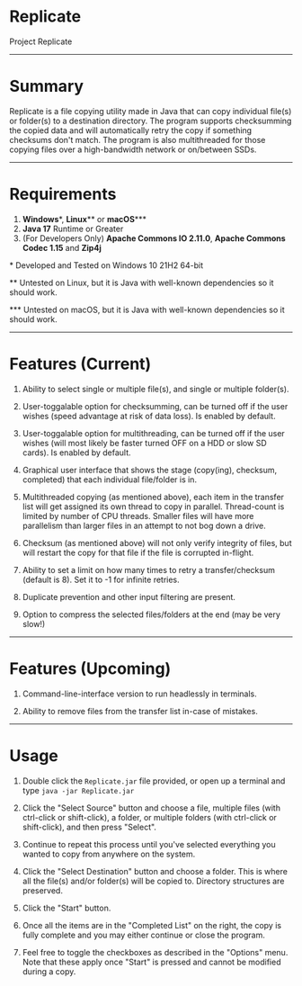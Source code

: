# Replicate
Project Replicate

---

# Summary

Replicate is a file copying utility made in Java that can copy individual file(s) or folder(s) to a destination directory. The program supports checksumming the copied
data and will automatically retry the copy if something checksums don't match. The program is also multithreaded for those copying files over a high-bandwidth network
or on/between SSDs.

---

# Requirements

1. **Windows**\*, **Linux**\** or **macOS**\***
2. **Java 17** Runtime or Greater
3. (For Developers Only) **Apache Commons IO 2.11.0**, **Apache Commons Codec 1.15** and **Zip4j**

\* Developed and Tested on Windows 10 21H2 64-bit

\** Untested on Linux, but it is Java with well-known dependencies so it should work.

\*** Untested on macOS, but it is Java with well-known dependencies so it should work.

---

# Features (Current)

1. Ability to select single or multiple file(s), and single or multiple folder(s).

2. User-toggalable option for checksumming, can be turned off if the user wishes (speed advantage at risk of data loss). Is enabled by default.

3. User-toggalable option for multithreading, can be turned off if the user wishes (will most likely be faster turned OFF on a HDD or slow SD cards). Is enabled by default.

4. Graphical user interface that shows the stage (copy(ing), checksum, completed) that each individual file/folder is in.

5. Multithreaded copying (as mentioned above), each item in the transfer list will get assigned its own thread to copy in parallel. Thread-count is limited by number of CPU threads. Smaller files will have more parallelism than larger files in an attempt to not bog down a drive.

6. Checksum (as mentioned above) will not only verify integrity of files, but will restart the copy for that file if the file is corrupted in-flight.

7. Ability to set a limit on how many times to retry a transfer/checksum (default is 8). Set it to -1 for infinite retries.

8. Duplicate prevention and other input filtering are present.

9. Option to compress the selected files/folders at the end (may be very slow!)

---

# Features (Upcoming)

1. Command-line-interface version to run headlessly in terminals.

2. Ability to remove files from the transfer list in-case of mistakes.

---

# Usage

1. Double click the `Replicate.jar` file provided, or open up a terminal and type `java -jar Replicate.jar`

2. Click the "Select Source" button and choose a file, multiple files (with ctrl-click or shift-click), a folder, or multiple folders (with ctrl-click or shift-click), and then press "Select".

3. Continue to repeat this process until you've selected everything you wanted to copy from anywhere on the system.

4. Click the "Select Destination" button and choose a folder. This is where all the file(s) and/or folder(s) will be copied to. Directory structures are preserved.

5. Click the "Start" button.

6. Once all the items are in the "Completed List" on the right, the copy is fully complete and you may either continue or close the program.

7. Feel free to toggle the checkboxes as described in the "Options" menu. Note that these apply once "Start" is pressed and cannot be modified during a copy.
